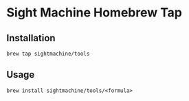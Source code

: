 # Sight Machine Homebrew Tap

## Installation

```
brew tap sightmachine/tools
```


## Usage

```
brew install sightmachine/tools/<formula>
```
